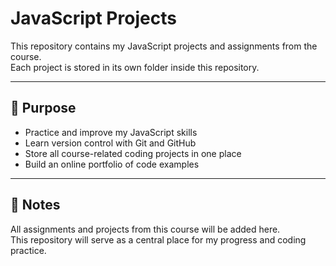 # JavaScript Projects

This repository contains my JavaScript projects and assignments from the course.  
Each project is stored in its own folder inside this repository.  

---

## 🎯 Purpose
- Practice and improve my JavaScript skills
- Learn version control with Git and GitHub
- Store all course-related coding projects in one place
- Build an online portfolio of code examples

---

## 🚀 Notes
All assignments and projects from this course will be added here.  
This repository will serve as a central place for my progress and coding practice.
